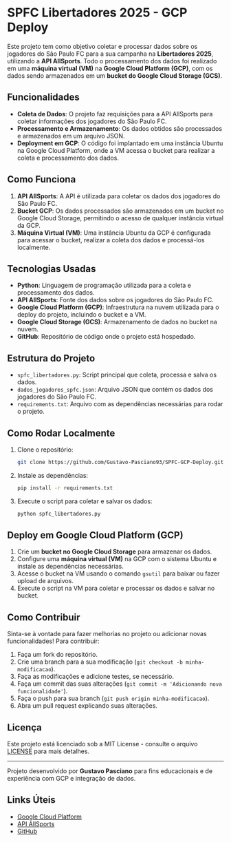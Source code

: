 # SPFC Libertadores 2025 - GCP Deploy

Este projeto tem como objetivo coletar e processar dados sobre os jogadores do São Paulo FC  para a sua campanha na **Libertadores 2025**, utilizando a **API AllSports**. Todo o processamento dos dados foi realizado em uma **máquina virtual (VM)** na **Google Cloud Platform (GCP)**, com os dados sendo armazenados em um **bucket do Google Cloud Storage (GCS)**.

## Funcionalidades

- **Coleta de Dados**: O projeto faz requisições para a API AllSports para coletar informações dos jogadores do São Paulo FC.
- **Processamento e Armazenamento**: Os dados obtidos são processados e armazenados em um arquivo JSON.
- **Deployment em GCP**: O código foi implantado em uma instância Ubuntu na Google Cloud Platform, onde a VM acessa o bucket para realizar a coleta e processamento dos dados.

## Como Funciona

1. **API AllSports**: A API é utilizada para coletar os dados dos jogadores do São Paulo FC.
2. **Bucket GCP**: Os dados processados são armazenados em um bucket no Google Cloud Storage, permitindo o acesso de qualquer instância virtual da GCP.
3. **Máquina Virtual (VM)**: Uma instância Ubuntu da GCP é configurada para acessar o bucket, realizar a coleta dos dados e processá-los localmente.

## Tecnologias Usadas

- **Python**: Linguagem de programação utilizada para a coleta e processamento dos dados.
- **API AllSports**: Fonte dos dados sobre os jogadores do São Paulo FC.
- **Google Cloud Platform (GCP)**: Infraestrutura na nuvem utilizada para o deploy do projeto, incluindo o bucket e a VM.
- **Google Cloud Storage (GCS)**: Armazenamento de dados no bucket na nuvem.
- **GitHub**: Repositório de código onde o projeto está hospedado.

## Estrutura do Projeto

- `spfc_libertadores.py`: Script principal que coleta, processa e salva os dados.
- `dados_jogadores_spfc.json`: Arquivo JSON que contém os dados dos jogadores do São Paulo FC.
- `requirements.txt`: Arquivo com as dependências necessárias para rodar o projeto.

## Como Rodar Localmente

1. Clone o repositório:
    ```bash
    git clone https://github.com/Gustavo-Pasciano93/SPFC-GCP-Deploy.git
    ```
2. Instale as dependências:
    ```bash
    pip install -r requirements.txt
    ```
3. Execute o script para coletar e salvar os dados:
    ```bash
    python spfc_libertadores.py
    ```

## Deploy em Google Cloud Platform (GCP)

1. Crie um **bucket no Google Cloud Storage** para armazenar os dados.
2. Configure uma **máquina virtual (VM)** na GCP com o sistema Ubuntu e instale as dependências necessárias.
3. Acesse o bucket na VM usando o comando `gsutil` para baixar ou fazer upload de arquivos.
4. Execute o script na VM para coletar e processar os dados e salvar no bucket.

## Como Contribuir

Sinta-se à vontade para fazer melhorias no projeto ou adicionar novas funcionalidades! Para contribuir:

1. Faça um fork do repositório.
2. Crie uma branch para a sua modificação (`git checkout -b minha-modificacao`).
3. Faça as modificações e adicione testes, se necessário.
4. Faça um commit das suas alterações (`git commit -m 'Adicionando nova funcionalidade'`).
5. Faça o push para sua branch (`git push origin minha-modificacao`).
6. Abra um pull request explicando suas alterações.

## Licença

Este projeto está licenciado sob a MIT License - consulte o arquivo [LICENSE](LICENSE) para mais detalhes.

---

Projeto desenvolvido por **Gustavo Pasciano** para fins educacionais e de experiência com GCP e integração de dados.

## Links Úteis

- [Google Cloud Platform](https://cloud.google.com/)
- [API AllSports](https://allsportsapi.com/)
- [GitHub](https://github.com/SeuUsuario)
